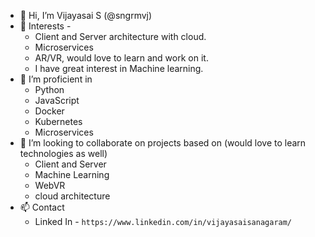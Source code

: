 - 👋 Hi, I’m Vijayasai S (@sngrmvj)
- 👀 Interests -
  - Client and Server architecture with cloud.
  - Microservices
  - AR/VR, would love to learn and work on it.
  - I have great interest in Machine learning.
- 🌱 I’m proficient in
  - Python
  - JavaScript
  - Docker
  - Kubernetes
  - Microservices
- 💞️ I’m looking to collaborate on projects based on (would love to learn technologies as well)
  - Client and Server 
  - Machine Learning
  - WebVR
  - cloud architecture
- 📫 Contact
  - Linked In - `https://www.linkedin.com/in/vijayasaisanagaram/`

<!---
sngrmvj/sngrmvj is a ✨ special ✨ repository because its `README.md` (this file) appears on your GitHub profile.
You can click the Preview link to take a look at your changes.
--->
